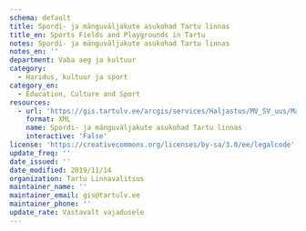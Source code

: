 ```yaml
---
schema: default
title: Spordi- ja mänguväljakute asukohad Tartu linnas
title_en: Sports Fields and Playgrounds in Tartu
notes: Spordi- ja mänguväljakute asukohad Tartu linnas
notes_en: ''
department: Vaba aeg ja kultuur
category:
  - Haridus, kultuur ja sport
category_en:
  - Education, Culture and Sport
resources:
  - url: 'https://gis.tartulv.ee/arcgis/services/Haljastus/MV_SV_uus/MapServer?wsdl'
    format: XML
    name: Spordi- ja mänguväljakute asukohad Tartu linnas
    interactive: 'False'
license: 'https://creativecommons.org/licenses/by-sa/3.0/ee/legalcode'
update_freq: ''
date_issued: ''
date_modified: 2019/11/14
organization: Tartu Linnavalitsus
maintainer_name: ''
maintainer_email: gis@tartulv.ee
maintainer_phone: ''
update_rate: Vastavalt vajadusele
---
```

